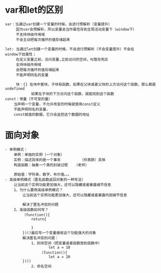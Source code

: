 # var和let的区别
    var：当通过var创建一个变量的时候，会进行预解析（变量提升）
         因为var会预解析，所以变量会当作属性存到全局活动变量下（window下）
         不支持块级作用域
         不会主动把每次循环的值存储起来

    let: 当通过let创建一个变量的时候，不会进行预解析（不会变量提升）不会在        window下挂属性；
         在定义变量之前，访问变量,之前访问的空间，叫暂存死区
         支持块级作用域
         会把每次循环的值存储起来
         不能声明同名的变量

         块：{} 在块中套块，子块有函数，如果在父块或者父块的上方访问这个函数，那么都是undefined
                如果在子块的下方访问这个函数，就能找到这个函数
    const：常量（不可变的量）
        当声明一个变量，不允许改变的时候就使用const定义
        不能声明同名的变量，
        const赋值的数据，它只会监控这个数据的地址
# 面向对象
    - 单例模式：
        单例：单独的实例（一个对象）
        实例：描述具体的是一个事务         （你真胖）具体
        构造函数：抽象一个类的封装过程   （老师）

        原始值：字符串，数字，布尔值。。。
    - 高级单例模式（匿名函数返回对象的一种写法）
        让当前这个实例功能更加强大，还可以隐藏或者暴露细节信息
        1、为什么要用高级单例模式？
            让当前这个实例功能更加强大，还可以隐藏或者暴露内部细节信息

            解决了匿名冲突的问题
        2、高级函数如何写？
            （function(){
                return{

                }
            })()最后写一个变量接收这个功能强大的对象
            解决匿名冲突的问题：
                1、封闭空间（把变量或者函数放到函数中）
                        let a = 10
                    （function(){
                        let a = 20
            })()
                2、命名空间
